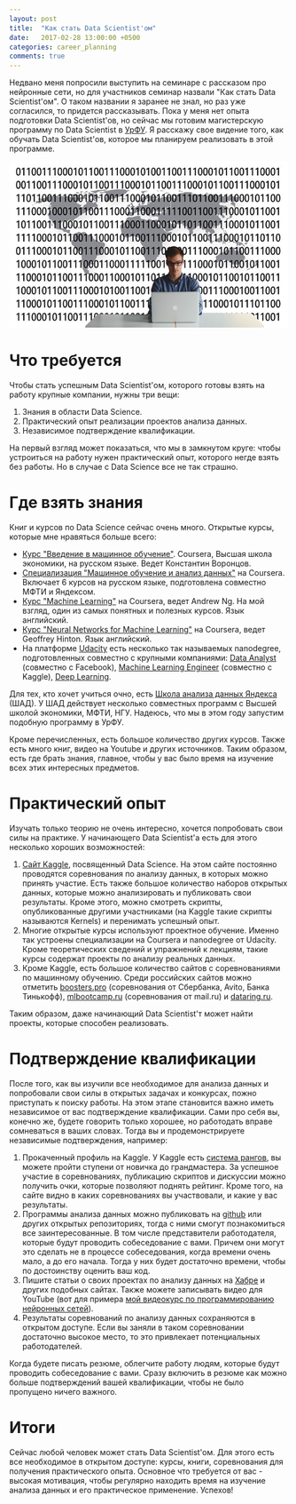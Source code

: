 ```yaml
---
layout: post
title:  "Как стать Data Scientist'ом"
date:   2017-02-28 13:00:00 +0500
categories: career_planning
comments: true
---
```

Недвано меня попросили выступить на семинаре с рассказом про нейронные сети, но для участников семинар назвали "Как стать Data Scientist'ом". О таком названии я заранее не знал, но раз уже согласился, то придется рассказывать. Пока у меня нет опыта подготовки Data Scientist'ов, но сейчас мы готовим магистерскую программу по Data Scientist в [УрФУ](http://urfu.ru/). Я расскажу свое видение того, как обучать Data Scientist'ов, которое мы планируем реализовать в этой программе.

![Data Scientist](/assets/images/data_scientist.jpg)

<!--more-->

# Что требуется

Чтобы стать успешным Data Scientist'ом, которого готовы взять на работу крупные компании, нужны три вещи:

1. Знания в области Data Science.
2. Практический опыт реализации проектов анализа данных.
3. Независимое подтверждение квалификации.

На первый взгляд может показаться, что мы в замкнутом круге: чтобы устроиться на работу нужен практический опыт, которого негде взять без работы. Но в случае с Data Science все не так страшно.

# Где взять знания

Книг и курсов по Data Science сейчас очень много. Открытые курсы, которые мне нравяться больше всего:

- [Курс "Введение в машинное обучение"](https://www.coursera.org/learn/vvedenie-mashinnoe-obuchenie). Coursera, Высшая школа экономики, на русском языке. Ведет Константин Воронцов.
- [Специализация "Машинное обучение и анализ данных"](https://www.coursera.org/specializations/machine-learning-data-analysis) на Coursera. Включает 6 курсов на русском языке, подготовлена совместно МФТИ и Яндексом. 
- [Курс "Machine Learning"](https://www.coursera.org/learn/machine-learning) на Coursera, ведет Andrew Ng. На мой взгляд, один из самых понятных и полезных курсов. Язык английский.
- [Курс "Neural Networks for Machine Learning"](https://www.coursera.org/learn/neural-networks) на Coursera, ведет Geoffrey Hinton. Язык английский.
- На платформе [Udacity](https://www.udacity.com/) есть несколько так называемых nanodegree, подготовленных совместно с крупными компаниями: [Data Analyst](https://www.udacity.com/course/data-analyst-nanodegree--nd002) (совместно с Facebook), [Machine Learning Engineer](https://www.udacity.com/course/machine-learning-engineer-nanodegree--nd009) (совместно с Kaggle), [Deep Learning](https://www.udacity.com/course/deep-learning-nanodegree-foundation--nd101).

Для тех, кто хочет учиться очно, есть [Школа анализа данных Яндекса](https://yandexdataschool.ru/) (ШАД). У ШАД действует несколько совместных программ с Высшей школой экономики, МФТИ, НГУ. Надеюсь, что мы в этом году запустим подобную программу в УрФУ.

Кроме перечисленных, есть большое количество других курсов. Также есть много книг, видео на Youtube и других источников. Таким образом, есть где брать знания, главное, чтобы у вас было время на изучение всех этих интересных предметов.

# Практический опыт

Изучать только теорию не очень интересно, хочется попробовать свои силы на практике. У начинающего Data Scientist'а есть для этого несколько хороших возможностей:

1. [Сайт Kaggle](https://www.kaggle.com/), посвященный Data Science. На этом сайте постоянно проводятся соревнования по анализу данных, в которых можно принять участие. Есть также большое количество наборов открытых данных, которые можно анализировать и публиковать свои результаты. Кроме этого, можно смотреть скрипты, опубликованные другими участниками (на Kaggle такие скрипты называются Kernels) и перенимать успешный опыт.
2. Многие открытые курсы используют проектное обучение. Именно так устроены специализации на Coursera и nanodegree от Udacity. Кроме теоретических сведений и упражнений к лекциям, такие курсы содержат проекты по анализу реальных данных. 
3. Кроме Kaggle, есть большое количество сайтов с соревнованиями по машинному обучению. Среди российских сайтов можно отметить [boosters.pro](http://boosters.pro/champs) (соревнования от Сбербанка, Avito, Банка Тинькофф), [mlbootcamp.ru](http://mlbootcamp.ru/) (соревнования от mail.ru) и [dataring.ru](http://dataring.ru).

Таким образом, даже начинающий Data Scientist'т может найти проекты, которые способен реализовать.

# Подтверждение квалификации

После того, как вы изучили все необходимое для анализа данных и попробовали свои силы в открытых задачах и конкурсах, пожно приступать к поиску работы. На этом этапе становится важно иметь независимое от вас подтверждение квалификации. Сами про себя вы, конечно же, будете говорить только хорошее, но работодать вправе сомневаться в ваших словах. Тогда вы и продемонстрируете независимые подтверждения, например:

1. Прокаченный профиль на Kaggle. У Kaggle есть [система рангов](https://www.kaggle.com/rankings), вы можете пройти ступени от новичка до грандмастера. За успешное участие в соревнованиях, публикацию скриптов и дискуссии можно получить очки, которые позволяют поднять рейтинг. Кроме того, на сайте видно в каких соревнованиях вы участвовали, и какие у вас результаты.
2. Программы анализа данных можно публиковать на [github](https://github.com/) или других открытых репозиториях, тогда с ними смогут познакомиться все заинтересованные. В том числе представители работодателя, которые будут проводить собеседование с вами. Причем они могут это сделать не в процессе собеседования, когда времени очень мало, а до его начала. Тогда у них будет достаточно времени, чтобы по достоинству оценить ваш код.
3. Пишите статьи о своих проектах по анализу данных на [Хабре](https://habrahabr.ru/) и других подобных сайтах. Также можете записывать видео для YouTube (вот для примера [мой видеокурс по программированию нейронных сетей](https://www.youtube.com/playlist?list=PLtPJ9lKvJ4oiz9aaL_xcZd-x0qd8G0VN_)). 
4. Результаты соревнований по анализу данных сохраняются в открытом доступе. Если вы заняли в таком соревновании достаточно высокое место, то это привлекает потенциальных работодателей.

Когда будете писать резюме, облегчите работу людям, которые будут проводить собеседование с вами. Сразу включить в резюме как можно больше подтверждений вашей квалификации, чтобы не было пропущено ничего важного.

# Итоги

Сейчас любой человек может стать Data Scientist'ом. Для этого есть все необходимое в открытом доступе: курсы, книги, соревнования для получения практического опыта. Основное что требуется от вас - высокая мотивация, чтобы регулярно находить время на изучение анализа данных и его практическое применение. Успехов!





